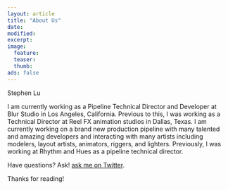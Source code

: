 ```yaml
---
layout: article
title: "About Us"
date:
modified:
excerpt:
image:
  feature:
  teaser:
  thumb:
ads: false
---
```


Stephen Lu

I am currently working as a Pipeline Technical Director and Developer at Blur Studio in Los Angeles, California.
Previous to this, I was working as a Technical Director at Reel FX animation studios in Dallas, Texas. I am currently working on a brand new production pipeline with many talented and amazing developers and interacting with many artists including modelers, layout artists, animators, riggers, and lighters.
Previously, I was working at Rhythm and Hues as a pipeline technical director.

Have questions? Ask! [ask me on Twitter](https://twitter.com/StephenMunkLu).

Thanks for reading!
